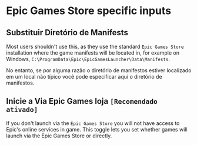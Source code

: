 # Epic Games Store specific inputs

## Substituir Diretório de Manifests

Most users shouldn't use this, as they use the standard `Epic Games Store` installation where the game manifests will be located in, for example on Windows, `C:\ProgramData\Epic\EpicGamesLauncher\Data\Manifests`.

No entanto, se por alguma razão o diretório de manifestos estiver localizado em um local não típico você pode especificar aqui o diretório de manifestos.

## Inicie a Via Epic Games loja `[Recomendado ativado]`

If you don't launch via the `Epic Games Store` you will not have access to Epic's online services in game. This toggle lets you set whether games will launch via the Epic Games Store or directly.
